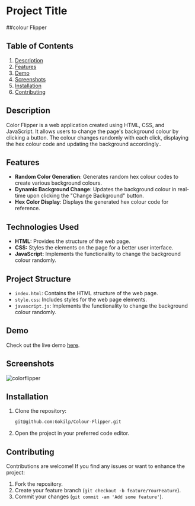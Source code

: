 

# Project Title

##colour Flipper

## Table of Contents
1. [Description](#description)
2. [Features](#features)
3. [Demo](#Demo)
4. [Screenshots](#screenshots)
6. [Installation](#installation)
7. [Contributing](#contributing)

## Description
Color Flipper is a web application created using HTML, CSS, and JavaScript. It allows users to change the page's background colour by clicking a button. 
The colour changes randomly with each click, displaying the hex colour code and updating the background accordingly..

## Features


- **Random Color Generation**: Generates random hex colour codes to create various background colours.
- **Dynamic Background Change**: Updates the background colour in real-time upon clicking the "Change Background" button.
- **Hex Color Display**: Displays the generated hex colour code for reference.


## Technologies Used

- **HTML:** Provides the structure of the web page.
- **CSS:** Styles the elements on the page for a better user interface.
- **JavaScript:** Implements the functionality to change the background colour randomly.

## Project Structure

- `index.html`: Contains the HTML structure of the web page.
- `style.css`: Includes styles for the web page elements.
- `javascript.js`: Implements the functionality to change the background colour randomly.



## Demo
Check out the live demo [here](https://gokilp.github.io/Colour-Flipper/).




## Screenshots

![colorflipper](https://github.com/Gokilp/Zerodha_clone/assets/76507378/df719eae-e808-420d-8ae2-c6f0b113b774)




## Installation
1. Clone the repository:
    ```bash
   git@github.com:Gokilp/Colour-Flipper.git
    ```
2. Open the project in your preferred code editor.


## Contributing

Contributions are welcome! If you find any issues or want to enhance the project:
1. Fork the repository.
2. Create your feature branch (`git checkout -b feature/YourFeature`).
3. Commit your changes (`git commit -am 'Add some feature'`).
